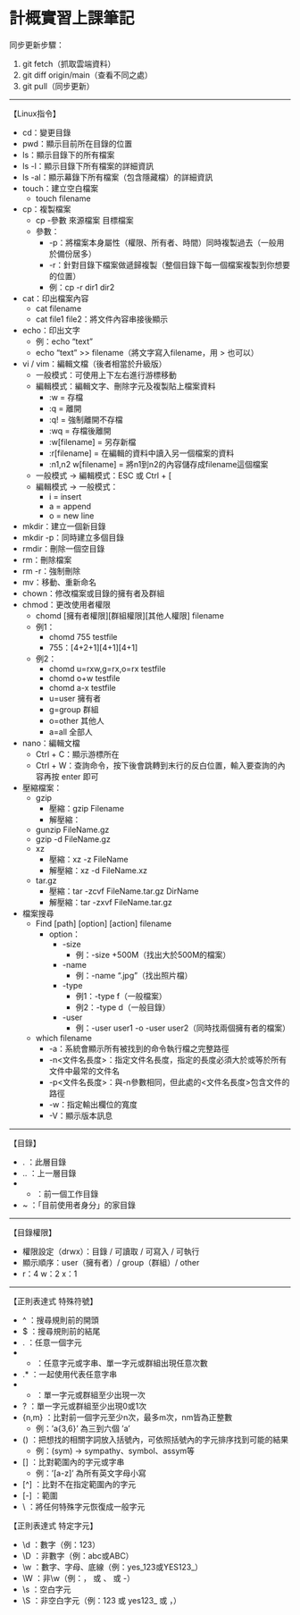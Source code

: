 # **計概實習上課筆記**

同步更新步驟：
1. git fetch（抓取雲端資料）
2. git diff origin/main（查看不同之處）
3. git pull（同步更新）
-------------------------------------------
【Linux指令】
- cd：變更目錄
-	pwd：顯示目前所在目錄的位置
-	ls：顯示目錄下的所有檔案
-	ls -l：顯示目錄下所有檔案的詳細資訊
-	ls -al：顯示幕錄下所有檔案（包含隱藏檔）的詳細資訊
-	touch：建立空白檔案
    - touch filename
-	cp：複製檔案
    - cp -參數 來源檔案 目標檔案
    - 參數：
      - -p：將檔案本身屬性（權限、所有者、時間）同時複製過去（一般用於備份居多）
      - -r：針對目錄下檔案做遞歸複製（整個目錄下每一個檔案複製到你想要的位置）
      - 例：cp -r dir1 dir2
-	cat：印出檔案內容
    - cat filename
    - cat file1 file2：將文件內容串接後顯示
-	echo：印出文字
    - 例：echo “text”
    - echo “text” >> filename（將文字寫入filename，用 > 也可以）
-	vi / vim：編輯文檔（後者相當於升級版）
    - 一般模式：可使用上下左右進行游標移動
    - 編輯模式：編輯文字、刪除字元及複製貼上檔案資料
      - :w = 存檔
      - :q = 離開
      - :q! = 強制離開不存檔
      - :wq = 存檔後離開
      - :w[filename] = 另存新檔
      - :r[filename] = 在編輯的資料中讀入另一個檔案的資料
      - :n1,n2 w[filename] = 將n1到n2的內容儲存成filename這個檔案
    - 一般模式 -> 編輯模式：ESC 或 Ctrl + [
    - 編輯模式 -> 一般模式：
      - i = insert
      - a = append
      - o = new line
-	mkdir：建立一個新目錄
-	mkdir -p：同時建立多個目錄
-	rmdir：刪除一個空目錄
-	rm：刪除檔案
-	rm -r：強制刪除
-	mv：移動、重新命名
-	chown：修改檔案或目錄的擁有者及群組
-	chmod：更改使用者權限
    - chomd [擁有者權限][群組權限][其他人權限] filename
    - 例1：
      - chomd 755 testfile
      - 755：[4+2+1][4+1][4+1]
    - 例2：
      - chomd u=rxw,g=rx,o=rx testfile
      - chomd o+w testfile
      - chomd a-x testfile
      - u=user 擁有者
      - g=group 群組
      - o=other 其他人
      - a=all 全部人
-	nano：編輯文檔
    - Ctrl + C：顯示游標所在
    - Ctrl + W：查詢命令，按下後會跳轉到末行的反白位置，輸入要查詢的內容再按 enter 即可
-	壓縮檔案：
    - gzip
        - 壓縮：gzip Filename
        - 解壓縮：
    - gunzip FileName.gz
    - gzip -d FileName.gz
    - xz
        - 壓縮：xz -z FileName
        - 解壓縮：xz -d FileName.xz
    - tar.gz
        - 壓縮：tar -zcvf FileName.tar.gz DirName
        - 解壓縮：tar -zxvf FileName.tar.gz
-	檔案搜尋
    - Find [path] [option] [action] filename
      - option：
        - -size
          - 例：-size +500M（找出大於500M的檔案）
        - -name
          - 例：-name “.jpg”（找出照片檔）
        - -type
          - 例1：-type f（一般檔案）
          - 例2：-type d（一般目錄）
        - -user
          - 例：-user user1 -o -user user2（同時找兩個擁有者的檔案）
    - which filename
      - -a：系統會顯示所有被找到的命令執行檔之完整路徑
      - -n<文件名長度>：指定文件名長度，指定的長度必須大於或等於所有文件中最常的文件名
      - -p<文件名長度>：與-n參數相同，但此處的<文件名長度>包含文件的路徑
      - -w：指定輸出欄位的寬度
      - -V：顯示版本訊息
-------------------------------------------
【目錄】
-	. ：此層目錄
-	.. ：上一層目錄
-	- ：前一個工作目錄
-	~ ：「目前使用者身分」的家目錄
-------------------------------------------
【目錄權限】
-	權限設定（drwx）：目錄 / 可讀取 / 可寫入 / 可執行
-	顯示順序：user（擁有者）/ group（群組）/ other
-	r：4   w：2   x：1
-------------------------------------------
【正則表達式 特殊符號】
-	^ ：搜尋規則前的開頭
-	$ ：搜尋規則前的結尾
-	. ：任意一個字元
-	* ：任意字元或字串、單一字元或群組出現任意次數
-	.* ：一起使用代表任意字串
-	+ ：單一字元或群組至少出現一次
-	? ：單一字元或群組至少出現0或1次
-	{n,m} ：比對前一個字元至少n次，最多m次，nm皆為正整數
    - 例：’a{3,6}’ 為三到六個 ’a’
-	() ：把想找的相關字詞放入括號內，可依照括號內的字元排序找到可能的結果
    - 例：(sym) -> sympathy、symbol、assym等
-	[] ：比對範圍內的字元或字串
    - 例：’[a-z]’ 為所有英文字母小寫
-	[^] ：比對不在指定範圍內的字元
-	[-] ：範圍
-	\ ：將任何特殊字元恢復成一般字元

【正則表達式 特定字元】
-	\d ：數字（例：123）
-	\D ：非數字（例：abc或ABC）
-	\w ：數字、字母、底線（例：yes_123或YES123_）
-	\W ：非\w（例：， 或 、 或 -）
-	\s ：空白字元
-	\S ：非空白字元（例：123 或 yes123_ 或 ，）

